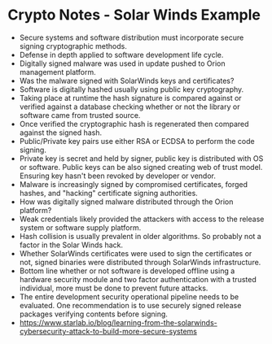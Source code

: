 # Crypto Notes - Solar Winds Example

- Secure systems and software distribution must incorporate secure signing cryptographic methods.
- Defense in depth applied to software development life cycle.
- Digitally signed malware was used in update pushed to Orion management platform.
- Was the malware signed with SolarWinds keys and certificates?
- Software is digitally hashed usually using public key cryptography. 
- Taking place at runtime the hash signature is compared against or verified against a database checking whether or not the library or software came from trusted source.
- Once verified the cryptographic hash is regenerated then compared against the signed hash. 
- Public/Private key pairs use either RSA or ECDSA to perform the code signing.
- Private key is secret and held by signer, public key is distributed with OS or software. Public keys can be also signed creating web of trust model. Ensuring key hasn't been revoked by developer or vendor.
- Malware is increasingly signed by compromised certificates, forged hashes, and "hacking" certificate signing authorities.
- How was digitally signed malware distributed through the Orion platform?
- Weak credentials likely provided the attackers with access to the release system or software supply platform.
- Hash collision is usually prevalent in older algorithms. So probably not a factor in the Solar Winds hack.
- Whether SolarWinds certificates were used to sign the certificates or not, signed binaries were distributed through SolarWinds infrastructure.
- Bottom line whether or not software is developed offline using a hardware security module and two factor authentication with a trusted individual, more must be done to prevent future attacks.
- The entire development security operational pipeline needs to be evaluated. One recommendation is to use securely signed release packages verifying contents before signing.
-  https://www.starlab.io/blog/learning-from-the-solarwinds-cybersecurity-attack-to-build-more-secure-systems

